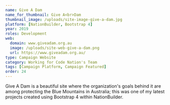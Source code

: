 ```yaml
---
name: Give A Dam
name_for_thumbnail: Give A<br>Dam
thumbnail_image: /uploads/site-image-give-a-dam.jpg
platform: [NationBuilder, Bootstrap 4]
year: 2019
roles: Development
web:
  domain: www.giveadam.org.au
  image: /uploads/site-web-give-a-dam.png
  url: https://www.giveadam.org.au/
type: Campaign Website
category: Working for Code Nation's Team
tags: [Campaign Platform, Campaign Featured]
order: 24
---
```


Give A Dam is a beautiful site where the organization's goals behind it are among protecting the Blue Mountains in Australia; this was one of my latest projects created using Bootstrap 4 within NationBuilder.